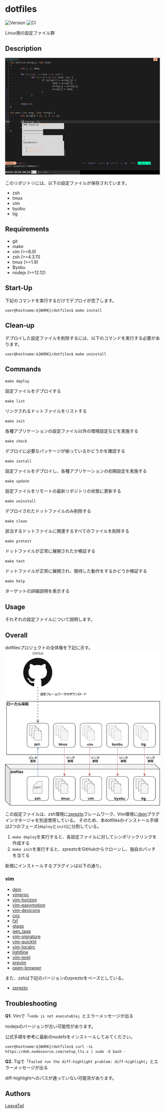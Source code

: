 # dotfiles

![Version](https://img.shields.io/github/tag/LeavaTail/dotfiles.svg)
![CI](https://github.com/LeavaTail/dotfiles/workflows/CI/badge.svg)

Linux用の設定ファイル群

## Description

![demo](https://github.com/LeavaTail/dotfiles/blob/images/vim20220119.png)

このリポジトリには、以下の設定ファイルが保存されています。

* zsh
* tmux
* vim
* byobu
* tig

## Requirements

* git
* make
* vim (>=8.0)
* zsh (>=4.3.11)
* tmux (>=1.9)
* Byobu
* nodejs (>=12.12)

## Start-Up

下記のコマンドを実行するだけでデプロイが完了します。

```shell
user@hostname:${WORK}/dotfiles$ make install
```

## Clean-up

デプロイした設定ファイルを削除するには、以下のコマンドを実行する必要があります。

```shell
user@hostname:${WORK}/dotfiles$ make uninstall
```

## Commands

`make deploy`

設定ファイルをデプロイする

`make list`

リンクされるドットファイルをリストする

`make init`

各種アプリケーションの設定ファイル以外の環境設定などを実施する

`make check`

デプロイに必要なパッケージが揃っているかどうかを確認する

`make install`

設定ファイルをデプロイし、各種アプリケーションの初期設定を実施する

`make update`

設定ファイルをリモートの最新リポジトリの状態に更新する

`make uninstall`

デプロイされたドットファイルのみ削除する

`make clean`

該当するドットファイルに関連するすべてのファイルを削除する

`make pretest`

ドットファイルが正常に展開されたか検証する

`make test`

ドットファイルが正常に展開され、期待した動作をするかどうか検証する

`make help`

ターゲットの詳細説明を表示する

## Usage

それぞれの設定ファイルについて説明します。

## Overall

dotfilesプロジェクトの全体像を下記に示す。
![demo](https://github.com/LeavaTail/dotfiles/blob/images/overall20220119.png)

この設定ファイルは、zsh環境に[zprezto](https://github.com/sorin-ionescu/prezto)フレームワーク、Vim環境に[dein](https://github.com/Shougo/dein.vim)プラグインマネージャを別途使用している。
そのため、本dotfilesのインストール手順は2つのフェーズ(`deploy`と`init`)に分割している。

1. `make deploy`を実行すると、各設定ファイルに対してシンボリックリンクを作成する
2. `make init`を実行すると、zpreztoをGitHubからクローンし、独自のパッチを当てる

新規にインストールするプラグインは以下の通り。

### vim

* [dein](https://github.com/Shougo/dein.vim)
* [vimproc](https://github.com/Shougo/vimproc.vim)
* [vim-horizon](https://github.com/ntk148v/vim-horizon)
* [vim-easymotion](github.com/easymotion/vim-easymotion)
* [vim-devicons](https://github.com/ryanoasis/vim-devicons)
* [coc](https://github.com/neoclide/coc.nvim)
* [fzf](https://github.com/junegunn/fzf.vim)
* [gtags](https://github.com/vim-scripts/gtags.vim)
* [gen_tags](https://github.com/jsfaint/gen_tags.vim)
* [vim-signature](https://github.com/kshenoy/vim-signature)
* [vim-quickhl](https://github.com/t9md/vim-quickhl)
* [vim-localrc](https://github.com/thinca/vim-localrc)
* [lightline](https://github.com/itchyny/lightline.vim)
* [vim-toml](https://github.com/cespare/vim-toml)
* [previm](https://github.com/previm/previm)
* [open-browser](https://github.com/tyru/open-browser.vim)

また、zshは下記のバージョンのzpreztoをベースとしている。

* [zprezto](https://github.com/sorin-ionescu/prezto/commit/166cbe2fca25319db2551f0cc74a86c93259017d)

## Troubleshooting

**Q1.** Vimで「`node is not executable`」とエラーメッセージが出る

nodejsのバージョンが古い可能性があります。

公式手順を参考に最新のnodefsをインストールしてみてください。

```shell
user@hostname:${WORK}/dotfiles$ curl -sL https://deb.nodesource.com/setup_lts.x | sudo -E bash -
```

**Q2.** Tigで「`Failed run the diff-highlight problem: diff-highlight`」とエラーメッセージが出る

diff-highlightへのパスが通っていない可能背があります。

## Authors

[LeavaTail](https://github.com/LeavaTail)

